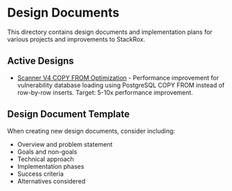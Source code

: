 # Design Documents

This directory contains design documents and implementation plans for various projects and improvements to StackRox.

## Active Designs

- [Scanner V4 COPY FROM Optimization](scanner-v4-copy-from-optimization.md) - Performance improvement for vulnerability database loading using PostgreSQL COPY FROM instead of row-by-row inserts. Target: 5-10x performance improvement.

## Design Document Template

When creating new design documents, consider including:
- Overview and problem statement
- Goals and non-goals
- Technical approach
- Implementation phases
- Success criteria
- Alternatives considered